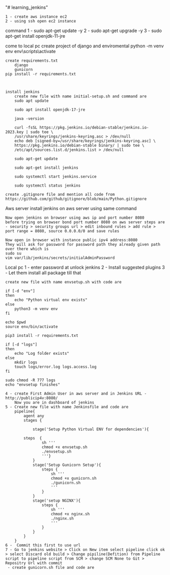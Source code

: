 "# learning_jenkins" 

    1 - create aws instance ec2
    2 - using ssh open ec2 instance

command
    1 - sudo apt-get update -y
    2 - sudo apt-get upgrade -y
    3 - sudo apt-get install openjdk-11-jre

come to local pc
    create project of django and enviromental
        python -m venv env
        env\scripts\activate

    create requirements.txt
        django 
        gunicorn
    pip install -r requirements.txt



    install jenkins
        create new file with name initial-setup.sh and command are
        sudo apt update

        sudo apt install openjdk-17-jre

        java -version
        
        curl -fsSL https://pkg.jenkins.io/debian-stable/jenkins.io-2023.key | sudo tee \
        /usr/share/keyrings/jenkins-keyring.asc > /dev/null
        echo deb [signed-by=/usr/share/keyrings/jenkins-keyring.asc] \
        https://pkg.jenkins.io/debian-stable binary/ | sudo tee \
        /etc/apt/sources.list.d/jenkins.list > /dev/null

        sudo apt-get update

        sudo apt-get install jenkins

        sudo systemctl start jenkins.service

        sudo systemctl status jenkins

    create .gitignore file and mention all code from https://github.com/github/gitignore/blob/main/Python.gitignore

Aws server
    install jenkins on aws server using same command

    Now open jenkins on browser using aws ip and port number 8080
    before trying on browser bond port number 8080 on aws server steps are
    - security > security groups url > edit inbound rules > add rule > port range = 8080, source 0.0.0.0/0 and save rules

    Now open in browser with instance public ipv4 address:8080 
    They will ask for password for password path they already given path over there which is
    sudo su
    vim var/lib/jenkins/secrets/initialAdminPassword
    
    
Local pc
    1 - enter password at unlock jenkins
    2 - Install suggested plugins
    3 - Let them install all package till that

    create new file with name envsetup.sh with code are
    
    if [-d "env"]
    then
        echo "Python virtual env exists"
    else
        python3 -m venv env
    fi

    echo $pwd
    source env/bin/activate

    pip3 install -r requirements.txt

    if [-d "logs"]
    then
        echo "Log folder exists"
    else
        mkdir logs
        touch logs/error.log logs.access.log
    fi

    sudo chmod -R 777 logs
    echo "envsetup finishes"

    4 - create First Admin User in aws server and in Jenkins URL - http://publicip4v:8080/
        Now you are in dashboard of jenkins
    5 - Create new file with name Jenkinsfile and code are
        pipeline{
            agent any
            stages {
            
                stage('Setup Python Virtual ENV for dependencies'){
            
            steps  {
                    sh '''
                    chmod +x envsetup.sh
                    ./envsetup.sh
                    '''}
                }
                stage('Setup Gunicorn Setup'){
                    steps {
                        sh '''
                        chmod +x gunicorn.sh
                        ./gunicorn.sh
                        '''
                    }
                }
                stage('setup NGINX'){
                    steps {
                        sh '''
                        chmod +x nginx.sh
                        ./nginx.sh
                        '''
                    }
                }
            }
        }
    6 -  Commit this first to use url
    7 - Go to jenkins website > Click on New item select pipeline click ok > select Discard old build > Change pipiline(Defition) from Pipeline script to pipeline script from SCM > change SCM None to Git > Repositry Url with commit
     - create gunicorn.sh file and code are
